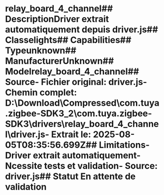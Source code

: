 # relay_board_4_channel##  DescriptionDriver extrait automatiquement depuis driver.js##  Classelights##  Capabilities##  Typeunknown##  ManufacturerUnknown##  Modelrelay_board_4_channel##  Source- **Fichier original**: driver.js- **Chemin complet**: D:\Download\Compressed\com.tuya.zigbee-SDK3_2\com.tuya.zigbee-SDK3\drivers\relay_board_4_channel\driver.js- **Extrait le**: 2025-08-05T08:35:56.699Z##  Limitations- Driver extrait automatiquement- Ncessite tests et validation- Source: driver.js##  Statut En attente de validation